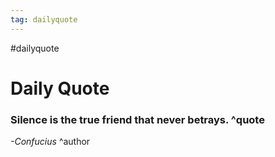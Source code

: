 ```yaml
---
tag: dailyquote
---
```


#dailyquote

# Daily Quote

### Silence is the true friend that never betrays. ^quote
*-Confucius* ^author
